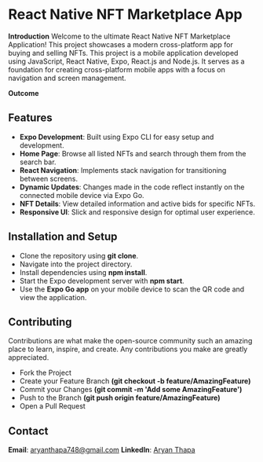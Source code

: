 # React Native NFT Marketplace App
**Introduction**
Welcome to the ultimate React Native NFT Marketplace Application! This project showcases a modern cross-platform app for buying and selling NFTs. This project is a mobile application developed using JavaScript, React Native, Expo, React.js and Node.js. It serves as a foundation for creating cross-platform mobile apps with a focus on navigation and screen management.

**Outcome**


## Features

* **Expo Development**: Built using Expo CLI for easy setup and development.
* **Home Page**: Browse all listed NFTs and search through them from the search bar.
* **React Navigation**: Implements stack navigation for transitioning between screens.
* **Dynamic Updates**: Changes made in the code reflect instantly on the connected mobile device via Expo Go.
* **NFT Details**: View detailed information and active bids for specific NFTs.
* **Responsive UI**: Slick and responsive design for optimal user experience.

## Installation and Setup
* Clone the repository using **git clone**.
* Navigate into the project directory.
* Install dependencies using **npm install**.
* Start the Expo development server with **npm start**.
* Use the **Expo Go app** on your mobile device to scan the QR code and view the application.

## Contributing
Contributions are what make the open-source community such an amazing place to learn, inspire, and create. Any contributions you make are greatly appreciated.

* Fork the Project
* Create your Feature Branch **(git checkout -b feature/AmazingFeature)**
* Commit your Changes **(git commit -m 'Add some AmazingFeature')**
* Push to the Branch **(git push origin feature/AmazingFeature)**
* Open a Pull Request

## Contact
**Email**: aryanthapa748@gmail.com
**LinkedIn**: [Aryan Thapa](https://www.linkedin.com/in/aryanthapa/)
